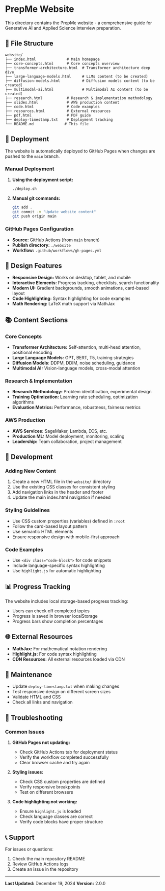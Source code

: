 # PrepMe Website

This directory contains the PrepMe website - a comprehensive guide for Generative AI and Applied Science interview preparation.

## 📁 File Structure

```
website/
├── index.html              # Main homepage
├── core-concepts.html      # Core concepts overview
├── transformer-architecture.html  # Transformer architecture deep dive
├── large-language-models.html     # LLMs content (to be created)
├── diffusion-models.html          # Diffusion models content (to be created)
├── multimodal-ai.html             # Multimodal AI content (to be created)
├── research.html           # Research & implementation methodology
├── slides.html             # AWS production content
├── code.html               # Code examples
├── resources.html          # External resources
├── pdf.html                # PDF guide
├── deploy-timestamp.txt    # Deployment tracking
└── README.md              # This file
```

## 🚀 Deployment

The website is automatically deployed to GitHub Pages when changes are pushed to the `main` branch.

### Manual Deployment

1. **Using the deployment script:**

   ```bash
   ./deploy.sh
   ```

2. **Manual git commands:**

   ```bash
   git add .
   git commit -m "Update website content"
   git push origin main
   ```

### GitHub Pages Configuration

- **Source:** GitHub Actions (from `main` branch)
- **Publish directory:** `./website`
- **Workflow:** `.github/workflows/gh-pages.yml`

## 🎨 Design Features

- **Responsive Design:** Works on desktop, tablet, and mobile
- **Interactive Elements:** Progress tracking, checklists, search functionality
- **Modern UI:** Gradient backgrounds, smooth animations, card-based layout
- **Code Highlighting:** Syntax highlighting for code examples
- **Math Rendering:** LaTeX math support via MathJax

## 📚 Content Sections

### Core Concepts

- **Transformer Architecture:** Self-attention, multi-head attention, positional encoding
- **Large Language Models:** GPT, BERT, T5, training strategies
- **Diffusion Models:** DDPM, DDIM, noise scheduling, guidance
- **Multimodal AI:** Vision-language models, cross-modal attention

### Research & Implementation

- **Research Methodology:** Problem identification, experimental design
- **Training Optimization:** Learning rate scheduling, optimization algorithms
- **Evaluation Metrics:** Performance, robustness, fairness metrics

### AWS Production

- **AWS Services:** SageMaker, Lambda, ECS, etc.
- **Production ML:** Model deployment, monitoring, scaling
- **Leadership:** Team collaboration, project management

## 🔧 Development

### Adding New Content

1. Create a new HTML file in the `website/` directory
2. Use the existing CSS classes for consistent styling
3. Add navigation links in the header and footer
4. Update the main index.html navigation if needed

### Styling Guidelines

- Use CSS custom properties (variables) defined in `:root`
- Follow the card-based layout pattern
- Use semantic HTML elements
- Ensure responsive design with mobile-first approach

### Code Examples

- Use `<div class="code-block">` for code snippets
- Include language-specific syntax highlighting
- Use `highlight.js` for automatic highlighting

## 📊 Progress Tracking

The website includes local storage-based progress tracking:

- Users can check off completed topics
- Progress is saved in browser localStorage
- Progress bars show completion percentages

## 🌐 External Resources

- **MathJax:** For mathematical notation rendering
- **Highlight.js:** For code syntax highlighting
- **CDN Resources:** All external resources loaded via CDN

## 📝 Maintenance

- Update `deploy-timestamp.txt` when making changes
- Test responsive design on different screen sizes
- Validate HTML and CSS
- Check all links and navigation

## 🐛 Troubleshooting

### Common Issues

1. **GitHub Pages not updating:**
   - Check GitHub Actions tab for deployment status
   - Verify the workflow completed successfully
   - Clear browser cache and try again

2. **Styling issues:**
   - Check CSS custom properties are defined
   - Verify responsive breakpoints
   - Test on different browsers

3. **Code highlighting not working:**
   - Ensure `highlight.js` is loaded
   - Check language classes are correct
   - Verify code blocks have proper structure

## 📞 Support

For issues or questions:

1. Check the main repository README
2. Review GitHub Actions logs
3. Create an issue in the repository

---

**Last Updated:** December 19, 2024
**Version:** 2.0.0
